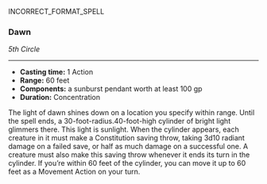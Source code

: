 INCORRECT_FORMAT_SPELL
### Dawn
*5th Circle*
___
- **Casting time:** 1 Action
- **Range:** 60 feet
- **Components:** a sunburst pendant worth at least 100 gp
- **Duration:** Concentration

The light of dawn shines down on a location you specify within range. Until the spell ends, a 30-foot-radius.40-foot-high cylinder of bright light glimmers there. This light is sunlight. When the cylinder appears, each creature in it must make a Constitution saving throw, taking 3d10 radiant damage on a failed save, or half as much damage on a successful one. A creature must also make this saving throw whenever it ends its turn in the cylinder. If you’re within 60 feet of the cylinder, you can move it up to 60 feet as a Movement Action on your turn.
